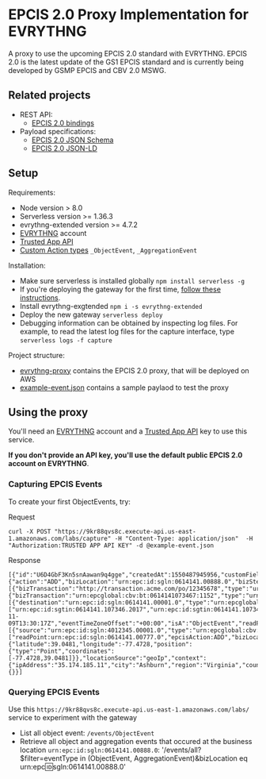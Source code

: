 # EPCIS 2.0 Proxy Implementation for EVRYTHNG

A proxy to use the upcoming EPCIS 2.0 standard with EVRYTHNG. EPCIS 2.0 is the latest update of the GS1 EPCIS standard and is currently being developed by GSMP EPCIS and CBV 2.0 MSWG.

## Related projects

- REST API:
    - [EPCIS 2.0 bindings](https://github.com/evrythng/gs1-epcis-2.0)
- Payload specifications: 
    - [EPCIS 2.0 JSON Schema](https://github.com/dannyhaak/epcis2-json-schema)
    - [EPCIS 2.0 JSON-LD]()
 
## Setup

Requirements:

- Node version > 8.0
- Serverless version >= 1.36.3
- evrythng-extended version >= 4.7.2
- [EVRYTHNG](https://dashboard.evrythng.com) account
- [Trusted App API](https://developers.evrythng.com/docs/api-key-scopes-and-permissions#section-trusted-application-api-key)
- [Custom Action types](https://developers.evrythng.com/reference/action-types) `_ObjectEvent`, `_AggregationEvent` 

Installation:

- Make sure serverless is installed globally `npm install serverless -g`
- If you're deploying the gateway for the first time, [follow these instructions](https://serverless.com).
- Install evrythng-exgtended `npm i -s evrythng-extended`
- Deploy the new gateway `serverless deploy`
- Debugging information can be obtained by inspecting log files. For example, to read the latest log files for the capture interface, type `serverless logs -f capture`

Project structure:

- [evrythng-proxy](evrythng-proxy) contains the EPCIS 2.0 proxy, that will be deployed on AWS
- [example-event.json](example-event.json) contains a sample paylaod to test the proxy

## Using the proxy

You'll need an [EVRYTHNG](https://dashboard.evrythng.com) account and a [Trusted App API](https://developers.evrythng.com/docs/api-key-scopes-and-permissions#section-trusted-application-api-key) key to use this service. 

**If you don't provide an API key, you'll use the default public EPCIS 2.0 account on EVRYTHNG**. 

### Capturing EPCIS Events

To create your first ObjectEvents, try:

Request

```
curl -X POST "https://9kr88qvs8c.execute-api.us-east-1.amazonaws.com/labs/capture" -H "Content-Type: application/json"  -H "Authorization:TRUSTED APP API KEY" -d @example-event.json
```

Response

```
[{"id":"U6D4GbF3Kn5snAawan9q4gge","createdAt":1550487945956,"customFields":{"action":"ADD","bizLocation":"urn:epc:id:sgln:0614141.00888.0","bizStep":"urn:fosstrak:demo:bizstep:fmcg:production","bizTransactionList":[{"bizTransaction":"http://transaction.acme.com/po/12345678","type":"urn:epcglobal:cbv:btt:po"},{"bizTransaction":"urn:epcglobal:cbv:bt:0614141073467:1152","type":"urn:epcglobal:cbv:btt:desadv"}],"destinationList":[{"destination":"urn:epc:id:sgln:0614141.00001.0","type":"urn:epcglobal:cbv:sdt:owning_party"}],"disposition":"urn:fosstrak:demo:disp:fmcg:pendingQA","epcList":["urn:epc:id:sgtin:0614141.107346.2017","urn:epc:id:sgtin:0614141.107346.2018"],"eventID":"_:event2","eventTime":"2008-11-09T13:30:17Z","eventTimeZoneOffset":"+00:00","isA":"ObjectEvent","readPoint":"urn:epc:id:sgln:0614141.00777.0","sourceList":[{"source":"urn:epc:id:sgln:4012345.00001.0","type":"urn:epcglobal:cbv:sdt:possessing_party"}]},"tags":["readPoint:urn:epc:id:sgln:0614141.00777.0","epcisAction:ADD","bizLocation:urn:epc:id:sgln:0614141.00888.0","DEBUG"],"timestamp":1226237417000,"type":"_ObjectEvent","location":{"latitude":39.0481,"longitude":-77.4728,"position":{"type":"Point","coordinates":[-77.4728,39.0481]}},"locationSource":"geoIp","context":{"ipAddress":"35.174.185.11","city":"Ashburn","region":"Virginia","countryCode":"US","timeZone":"America/New_York"},"createdByProject":"UMf2DkcMbXAhy8waRmN2Dmxf","createdByApp":"U6C3NyfNDwQhshawRqXWAwss","identifiers":{}}]
```

### Querying EPCIS Events

Use this `https://9kr88qvs8c.execute-api.us-east-1.amazonaws.com/labs/` service to experiment with the gateway

- List all object event: `/events/ObjectEvent`
- Retrieve all object and aggregation events that occured at the business location `urn:epc:id:sgln:0614141.00888.0`: '/events/all?$filter=eventType in (ObjectEvent, AggregationEvent)&bizLocation eq urn:epc:id:sgln:0614141.00888.0'


